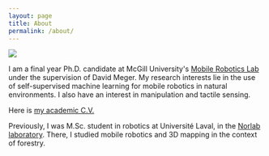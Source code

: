 ```yaml
---
layout: page
title: About
permalink: /about/
---
```


![](../photo_perso.png)

I am a final year Ph.D. candidate at McGill University's [Mobile Robotics Lab](https://www.cim.mcgill.ca/~mrl/) under the supervision of David Meger.
My research interests lie in the use of self-supervised machine learning for mobile robotics in natural environments.
I also have an interest in manipulation and tactile sensing.

Here is [my academic C.V.](../Academic_CV_English.pdf)

Previously, I was M.Sc. student in robotics at Université Laval, in the [Norlab laboratory](https://norlab.ulaval.ca).
There, I studied mobile robotics and 3D mapping in the context of forestry.

